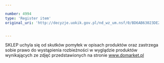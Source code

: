 ```yaml
---

number: 4994
type: 'Register item'
original_uri: 'http://decyzje.uokik.gov.pl/nd_wz_um.nsf/0/BD6AB63023DE2CC7C1257B950036E9A2?OpenDocument'


---
```


SKLEP uchyla się od skutków pomyłek w opisach produktów oraz zastrzega sobie prawo do wystąpienia rozbieżności w wyglądzie produktów wynikających ze zdjęć przedstawionych na stronie www.domarket.pl
